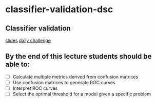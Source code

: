 # classifier-validation-dsc

## Classifier validation

[slides](https://docs.google.com/presentation/d/1Vsz9pQ2cAvoKgOjRwLsFSatvz0uD2efLYPoJazg4oOY/edit?usp=sharing)
[daily challenge](https://github.com/learn-co-students/logistic-regression-daily-dsc)

## By the end of this lecture students should be able to:

* [ ] Calculate multiple metrics derived from confusion matrices
* [ ] Use confusion matrices to generate ROC curves
* [ ] Interpret ROC curves
* [ ] Select the optimal threshold for a model given a specific problem
